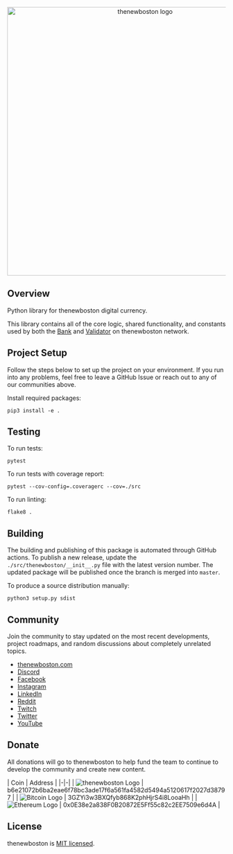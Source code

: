 <p align="center">
  <img alt="thenewboston logo" src="https://user-images.githubusercontent.com/65713950/100157416-cf2bbc00-2eaa-11eb-95fe-3ef87a18ad93.png" width="620">
</p>

## Overview

Python library for thenewboston digital currency.

This library contains all of the core logic, shared functionality, and constants used by both
the [Bank](https://github.com/thenewboston-developers/Bank) and
[Validator](https://github.com/thenewboston-developers/Validator) on thenewboston network.

## Project Setup

Follow the steps below to set up the project on your environment. If you run into any problems, feel free to leave a
GitHub Issue or reach out to any of our communities above.

Install required packages:

```
pip3 install -e .
```

## Testing

To run tests:

```
pytest
```

To run tests with coverage report:

```
pytest --cov-config=.coveragerc --cov=./src 
```

To run linting:

```
flake8 .
```

## Building

The building and publishing of this package is automated through GitHub actions. To publish a new release, update the
`./src/thenewboston/__init__.py` file with the latest version number. The updated package will be published once the
branch is merged into `master`.

To produce a source distribution manually:

```
python3 setup.py sdist
```

## Community

Join the community to stay updated on the most recent developments, project roadmaps, and random discussions about
completely unrelated topics.

- [thenewboston.com](https://thenewboston.com/)
- [Discord](https://discord.gg/thenewboston)
- [Facebook](https://www.facebook.com/TheNewBoston-464114846956315/)
- [Instagram](https://www.instagram.com/thenewboston_official/)
- [LinkedIn](https://www.linkedin.com/company/thenewboston-developers/)
- [Reddit](https://www.reddit.com/r/thenewboston/)
- [Twitch](https://www.twitch.tv/thenewboston/videos)
- [Twitter](https://twitter.com/thenewboston_og)
- [YouTube](https://www.youtube.com/user/thenewboston)

## Donate

All donations will go to thenewboston to help fund the team to continue to develop the community and create new content.

| Coin | Address | |-|-|
| ![thenewboston Logo](https://github.com/thenewboston-developers/Website/raw/development/src/assets/images/thenewboston.png)
| b6e21072b6ba2eae6f78bc3ade17f6a561fa4582d5494a5120617f2027d38797 |
| ![Bitcoin Logo](https://github.com/thenewboston-developers/Website/raw/development/src/assets/images/bitcoin.png) |
3GZYi3w3BXQfyb868K2phHjrS4i8LooaHh |
| ![Ethereum Logo](https://github.com/thenewboston-developers/Website/raw/development/src/assets/images/ethereum.png) |
0x0E38e2a838F0B20872E5Ff55c82c2EE7509e6d4A |

## License

thenewboston is [MIT licensed](http://opensource.org/licenses/MIT).
